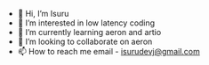- 👋 Hi, I’m Isuru
- 👀 I’m interested in low latency coding
- 🌱 I’m currently learning aeron and artio
- 💞️ I’m looking to collaborate on aeron
- 📫 How to reach me email - isurudevj@gmail.com

<!---
isurudevj/isurudevj is a ✨ special ✨ repository because its `README.md` (this file) appears on your GitHub profile.
You can click the Preview link to take a look at your changes.
--->
